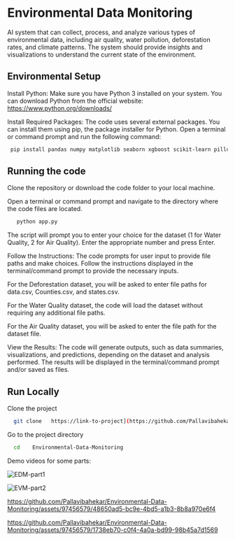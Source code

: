 
#  Environmental Data Monitoring

AI system that can collect, process, and analyze various types of environmental data, including air quality, water pollution, deforestation rates, and climate patterns. The system should provide insights and visualizations to understand the current state of the environment.



## Environmental Setup

Install Python: Make sure you have Python 3 installed on your system. You can download Python from the official website: https://www.python.org/downloads/

Install Required Packages: The code uses several external packages. You can install them using pip, the package installer for Python. Open a terminal or command prompt and run the following command:

```bash
 pip install pandas numpy matplotlib seaborn xgboost scikit-learn pillow

```


## Running the  code


Clone the repository or download the code folder to your local machine.

Open a terminal or command prompt and navigate to the directory where the code files are located.
```bash
   python app.py
```
The script will prompt you to enter your choice for the dataset (1 for Water Quality, 2 for Air Quality). Enter the appropriate number and press Enter.

Follow the Instructions: The code prompts for user input to provide file paths and make choices. Follow the instructions displayed in the terminal/command prompt to provide the necessary inputs.

For the Deforestation dataset, you will be asked to enter file paths for data.csv, Counties.csv, and states.csv.

For the Water Quality dataset, the code will load the dataset
without requiring any additional file paths.

For the Air Quality dataset, you will be asked to enter the file path for the dataset file.

View the Results: 
The code will generate outputs, such as data summaries, visualizations, and predictions, depending on the dataset and analysis performed. The results will be displayed in the terminal/command prompt and/or saved as files.
## Run Locally

Clone the project

```bash
  git clone   https://link-to-project](https://github.com/Pallavibahekar/Environmental-Data-Monitoring.git
```

Go to the project directory

```bash
  cd    Environmental-Data-Monitoring
```

Demo videos for  some parts:

![EDM-part1](https://github.com/Pallavibahekar/Environmental-Data-Monitoring/assets/97456579/eb699df9-14e0-492e-83ec-8962e30067fd)


![EVM-part2](https://github.com/Pallavibahekar/Environmental-Data-Monitoring/assets/97456579/91a1fc9e-a7f4-4973-912e-057e5d0fdafd)


https://github.com/Pallavibahekar/Environmental-Data-Monitoring/assets/97456579/48650ad5-bc9e-4bd5-a1b3-8b8a970e6f4




https://github.com/Pallavibahekar/Environmental-Data-Monitoring/assets/97456579/1738eb70-c0f4-4a0a-bd99-98b45a7d1569


